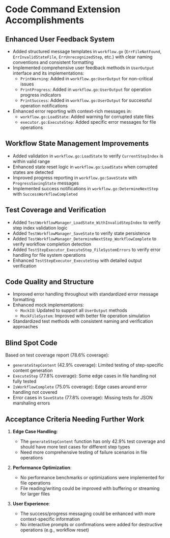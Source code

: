 # Code Command Extension Accomplishments

## Enhanced User Feedback System
- Added structured message templates in `workflow.go` (`ErrFileNotFound`, `ErrInvalidStateFile`, `ErrUnrecognizedStep`, etc.) with clear naming conventions and consistent formatting
- Implemented comprehensive user feedback methods in `UserOutput` interface and its implementations:
  - `PrintWarning`: Added in `workflow.go:UserOutput` for non-critical issues
  - `PrintProgress`: Added in `workflow.go:UserOutput` for operation progress indicators
  - `PrintSuccess`: Added in `workflow.go:UserOutput` for successful operation notifications
- Enhanced error reporting with context-rich messages in:
  - `workflow.go:LoadState`: Added warning for corrupted state files
  - `executor.go:ExecuteStep`: Added specific error messages for file operations

## Workflow State Management Improvements
- Added validation in `workflow.go:LoadState` to verify `CurrentStepIndex` is within valid range
- Enhanced state reset logic in `workflow.go:LoadState` when corrupted states are detected
- Improved progress reporting in `workflow.go:SaveState` with `ProgressSavingState` messages
- Implemented success notifications in `workflow.go:DetermineNextStep` with `SuccessWorkflowCompleted`

## Test Coverage and Verification
- Added `TestWorkflowManager_LoadState_WithInvalidStepIndex` to verify step index validation logic
- Added `TestWorkflowManager_SaveState` to verify state persistence
- Added `TestWorkflowManager_DetermineNextStep_WorkflowComplete` to verify workflow completion detection
- Added `TestStepExecutor_ExecuteStep_FileSystemErrors` to verify error handling for file system operations
- Enhanced `TestStepExecutor_ExecuteStep` with detailed output verification

## Code Quality and Structure
- Improved error handling throughout with standardized error message formatting
- Enhanced mock implementations:
  - `MockIO`: Updated to support all `UserOutput` methods
  - `MockFileSystem`: Improved with better file operation simulation
- Standardized test methods with consistent naming and verification approaches

## Blind Spot Code
Based on test coverage report (78.6% coverage):
- `generateStepContent` (42.9% coverage): Limited testing of step-specific content generation
- `ExecuteStep` (77.8% coverage): Some edge cases in file handling not fully tested
- `IsWorkflowComplete` (75.0% coverage): Edge cases around error handling not covered
- Error cases in `SaveState` (77.8% coverage): Missing tests for JSON marshaling errors

## Acceptance Criteria Needing Further Work
1. **Edge Case Handling**:
   - The `generateStepContent` function has only 42.9% test coverage and should have more test cases for different step types
   - Need more comprehensive testing of failure scenarios in file operations

2. **Performance Optimization**:
   - No performance benchmarks or optimizations were implemented for file operations
   - File reading/writing could be improved with buffering or streaming for larger files

3. **User Experience**:
   - The success/progress messaging could be enhanced with more context-specific information
   - No interactive prompts or confirmations were added for destructive operations (e.g., workflow reset) 